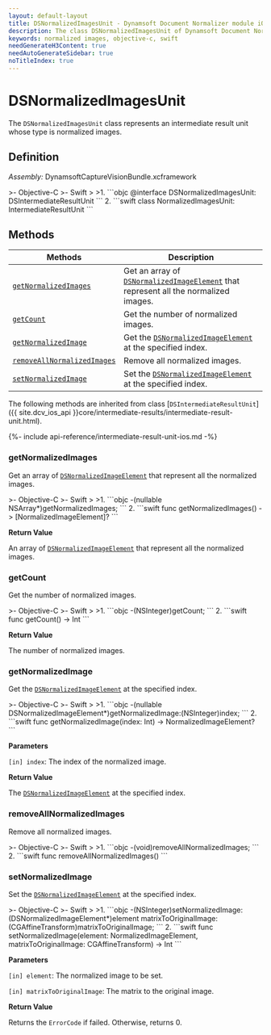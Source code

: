 ```yaml
---
layout: default-layout
title: DSNormalizedImagesUnit - Dynamsoft Document Normalizer module iOS Edition API Reference
description: The class DSNormalizedImagesUnit of Dynamsoft Document Normalizer module represents an intermediate result unit whose type is normalized images.
keywords: normalized images, objective-c, swift
needGenerateH3Content: true
needAutoGenerateSidebar: true
noTitleIndex: true
---
```


# DSNormalizedImagesUnit

The `DSNormalizedImagesUnit` class represents an intermediate result unit whose type is normalized images.

## Definition

*Assembly:* DynamsoftCaptureVisionBundle.xcframework

<div class="sample-code-prefix"></div>
>- Objective-C
>- Swift
>
>1. 
```objc
@interface DSNormalizedImagesUnit: DSIntermediateResultUnit
```
2. 
```swift
class NormalizedImagesUnit: IntermediateResultUnit
```

## Methods

| Methods | Description |
| ------- | ----------- |
| [`getNormalizedImages`](#getnormalizedimages) | Get an array of [`DSNormalizedImageElement`](normalized-image-element.md) that represent all the normalized images. |
| [`getCount`](#getcount) | Get the number of normalized images. |
| [`getNormalizedImage`](#getnormalizedimage) | Get the [`DSNormalizedImageElement`](normalized-image-element.md) at the specified index. |
| [`removeAllNormalizedImages`](#removeallnormalizedimages) | Remove all normalized images. |
| [`setNormalizedImage`](#setnormalizedimage) | Set the [`DSNormalizedImageElement`](normalized-image-element.md) at the specified index. |

The following methods are inherited from class [`DSIntermediateResultUnit`]({{ site.dcv_ios_api }}core/intermediate-results/intermediate-result-unit.html).

{%- include api-reference/intermediate-result-unit-ios.md -%}

### getNormalizedImages

Get an array of [`DSNormalizedImageElement`](normalized-image-element.md) that represent all the normalized images.

<div class="sample-code-prefix"></div>
>- Objective-C
>- Swift
>
>1. 
```objc
-(nullable NSArray<DSNormalizedImageElement*>*)getNormalizedImages;
```
2. 
```swift
func getNormalizedImages() -> [NormalizedImageElement]?
```

**Return Value**

An array of [`DSNormalizedImageElement`](normalized-image-element.md) that represent all the normalized images.

### getCount

Get the number of normalized images.

<div class="sample-code-prefix"></div>
>- Objective-C
>- Swift
>
>1. 
```objc
-(NSInteger)getCount;
```
2. 
```swift
func getCount() -> Int
```

**Return Value**

The number of normalized images.

### getNormalizedImage

Get the [`DSNormalizedImageElement`](normalized-image-element.md) at the specified index.

<div class="sample-code-prefix"></div>
>- Objective-C
>- Swift
>
>1. 
```objc
-(nullable DSNormalizedImageElement*)getNormalizedImage:(NSInteger)index;
```
2. 
```swift
func getNormalizedImage(index: Int) -> NormalizedImageElement?
```

**Parameters**

`[in] index`: The index of the normalized image.

**Return Value**

The [`DSNormalizedImageElement`](normalized-image-element.md) at the specified index.

### removeAllNormalizedImages

Remove all normalized images.

<div class="sample-code-prefix"></div>
>- Objective-C
>- Swift
>
>1. 
```objc
-(void)removeAllNormalizedImages;
```
2. 
```swift
func removeAllNormalizedImages()
```

### setNormalizedImage

Set the [`DSNormalizedImageElement`](normalized-image-element.md) at the specified index.

<div class="sample-code-prefix"></div>
>- Objective-C
>- Swift
>
>1. 
```objc
-(NSInteger)setNormalizedImage:(DSNormalizedImageElement*)element
         matrixToOriginalImage:(CGAffineTransform)matrixToOriginalImage;
```
2. 
```swift
func setNormalizedImage(element: NormalizedImageElement, matrixToOriginalImage: CGAffineTransform) -> Int
```

**Parameters**

`[in] element`: The normalized image to be set.

`[in] matrixToOriginalImage`: The matrix to the original image.

**Return Value**

Returns the `ErrorCode` if failed. Otherwise, returns 0.
